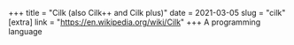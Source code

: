 +++
title = "Cilk (also Cilk++ and Cilk plus)"
date = 2021-03-05
slug = "cilk"
[extra]
link = "https://en.wikipedia.org/wiki/Cilk"
+++
A programming language

